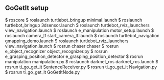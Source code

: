 ## GoGetIt setup
$ roscore
$ roslaunch turtlebot_bringup minimal.launch
$ roslaunch turtlebot_bringup 3dsensor.launch
$ roslaunch turtlebot_rviz_launchers view_navigation.launch
$ roslaunch e_manipulation motor_setup.launch
$ roslaunch camera_tf start_camera_tf.launch
$ roslaunch turtlebot_navigation gmapping_demo.launch
$ roslaunch turtlebot_rviz_launchers view_navigation.launch
$ rosrun chaser chaser
$ rosrun e_object_recognizer object_recognizer.py
$ rosrun e_grasping_position_detector e_grasping_position_detector
$ rosrun manipulation manipulation.py
$ roslaunch darknet_ros darknet_ros.launch
$ rosrun ti_go_get_it SentenceReceiver.py
$ rosrun ti_go_get_it Navigation.py
$ rosrun ti_go_get_it GoGetItNode.py
